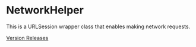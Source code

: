 # NetworkHelper

This is a URLSession wrapper class that enables making network requests. 


[Version Releases](https://github.com/alexpaul/NetworkHelperSPM/releases)
